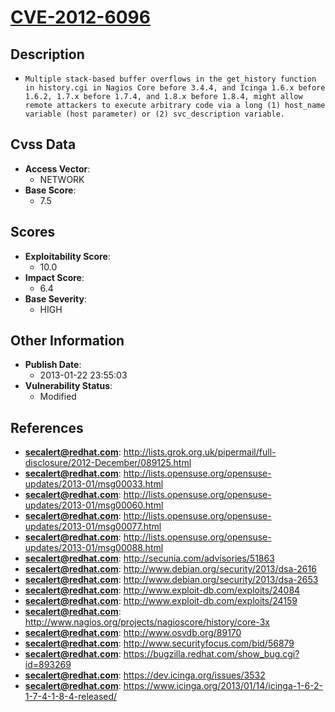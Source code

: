 
# [CVE-2012-6096](https://cve.mitre.org/cgi-bin/cvename.cgi?name=CVE-2012-6096)

## Description

- `Multiple stack-based buffer overflows in the get_history function in history.cgi in Nagios Core before 3.4.4, and Icinga 1.6.x before 1.6.2, 1.7.x before 1.7.4, and 1.8.x before 1.8.4, might allow remote attackers to execute arbitrary code via a long (1) host_name variable (host parameter) or (2) svc_description variable.`

## Cvss Data

- **Access Vector**:
  - NETWORK
- **Base Score**:
  - 7.5

## Scores

- **Exploitability Score**:
  - 10.0
- **Impact Score**:
  - 6.4
- **Base Severity**:
  - HIGH

## Other Information

- **Publish Date**:
  - 2013-01-22 23:55:03
- **Vulnerability Status**:
  - Modified

## References

- **secalert@redhat.com**: http://lists.grok.org.uk/pipermail/full-disclosure/2012-December/089125.html
- **secalert@redhat.com**: http://lists.opensuse.org/opensuse-updates/2013-01/msg00033.html
- **secalert@redhat.com**: http://lists.opensuse.org/opensuse-updates/2013-01/msg00060.html
- **secalert@redhat.com**: http://lists.opensuse.org/opensuse-updates/2013-01/msg00077.html
- **secalert@redhat.com**: http://lists.opensuse.org/opensuse-updates/2013-01/msg00088.html
- **secalert@redhat.com**: http://secunia.com/advisories/51863
- **secalert@redhat.com**: http://www.debian.org/security/2013/dsa-2616
- **secalert@redhat.com**: http://www.debian.org/security/2013/dsa-2653
- **secalert@redhat.com**: http://www.exploit-db.com/exploits/24084
- **secalert@redhat.com**: http://www.exploit-db.com/exploits/24159
- **secalert@redhat.com**: http://www.nagios.org/projects/nagioscore/history/core-3x
- **secalert@redhat.com**: http://www.osvdb.org/89170
- **secalert@redhat.com**: http://www.securityfocus.com/bid/56879
- **secalert@redhat.com**: https://bugzilla.redhat.com/show_bug.cgi?id=893269
- **secalert@redhat.com**: https://dev.icinga.org/issues/3532
- **secalert@redhat.com**: https://www.icinga.org/2013/01/14/icinga-1-6-2-1-7-4-1-8-4-released/
